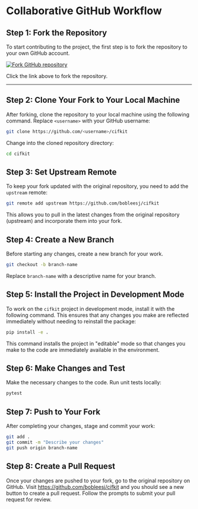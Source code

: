 # Collaborative GitHub Workflow

## Step 1: Fork the Repository

To start contributing to the project, the first step is to fork the repository
to your own GitHub account.

[![Fork GitHub repository](https://img.shields.io/github/forks/bobleesj/cifkit?style=social)](https://github.com/bobleesj/cifkit/network/members)

Click the link above to fork the repository.

---

## Step 2: Clone Your Fork to Your Local Machine

After forking, clone the repository to your local machine using the following
command. Replace `<username>` with your GitHub username:

```bash
git clone https://github.com/<username>/cifkit
```

Change into the cloned repository directory:

```bash
cd cifkit
```

## Step 3: Set Upstream Remote

To keep your fork updated with the original repository, you need to add the
`upstream` remote:

```bash
git remote add upstream https://github.com/bobleesj/cifkit
```

This allows you to pull in the latest changes from the original repository
(upstream) and incorporate them into your fork.

## Step 4: Create a New Branch

Before starting any changes, create a new branch for your work.

```bash
git checkout -b branch-name
```

Replace `branch-name` with a descriptive name for your branch.

## Step 5: Install the Project in Development Mode

To work on the `cifkit` project in development mode, install it with the
following command. This ensures that any changes you make are reflected
immediately without needing to reinstall the package:

```bash
pip install -e .
```

This command installs the project in "editable" mode so that changes you make to
the code are immediately available in the environment.

## Step 6: Make Changes and Test

Make the necessary changes to the code. Run unit tests locally:

```bash
pytest
```

## Step 7: Push to Your Fork

After completing your changes, stage and commit your work:

```bash
git add .
git commit -m "Describe your changes"
git push origin branch-name
```


## Step 8: Create a Pull Request

Once your changes are pushed to your fork, go to the original repository on
GitHub. Visit https://github.com/bobleesj/cifkit and you should see a new button
to create a pull request. Follow the prompts to submit your pull request for
review.
